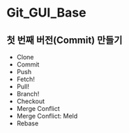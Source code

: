 # Git_GUI_Base

## 첫 번째 버전(Commit) 만들기

- Clone
- Commit
- Push
- Fetch!
- Pull!
- Branch!
- Checkout
- Merge Conflict
- Merge Conflict: Meld
- Rebase
